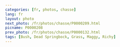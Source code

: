 ```yaml
---
categories: [fr, photos, chasse]
lang: fr
layout: photo
next_photo: /fr/photos/chasse/P0000209.html
picname: P0000208
prev_photo: /fr/photos/chasse/P0000132.html
tags: [Bush, Dead Springbock, Grass, Maggy, Richy]
---
```

